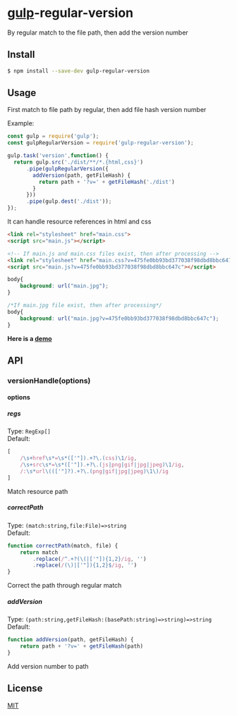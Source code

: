 [gulp](https://github.com/wearefractal/gulp)-regular-version
================

By regular match to the file path, then add the version number

## Install

```bash
$ npm install --save-dev gulp-regular-version
```

## Usage

First match to file path by regular, 
then add file hash version number

Example:
```javascript
const gulp = require('gulp');
const gulpRegularVersion = require('gulp-regular-version');

gulp.task('version',function() {
  return gulp.src('./dist/**/*.{html,css}')
      .pipe(gulpRegularVersion({
        addVersion(path, getFileHash) {
          return path + '?v=' + getFileHash('./dist')
        }
      }))
      .pipe(gulp.dest('./dist'));
});
```

It can handle resource references in html and css

```html
<link rel="stylesheet" href="main.css">
<script src="main.js"></script>

<!-- If main.js and main.css files exist, then after processing -->
<link rel="stylesheet" href="main.css?v=475fe0bb93bd377038f98dbd8bbc647c">
<script src="main.js?v=475fe0bb93bd377038f98dbd8bbc647c"></script>
```

```css
body{
    background: url("main.jpg");
}

/*If main.jpg file exist, then after processing*/
body{
    background: url("main.jpg?v=475fe0bb93bd377038f98dbd8bbc647c");
}
```

**Here is a [demo](https://github.com/yujingwyh/gulp-template)**

## API

### versionHandle(options)

#### options

##### regs

Type: `RegExp[]`<br>
Default: 
```javascript
[
    /\s+href\s*=\s*(['"]).+?\.(css)\1/ig,
    /\s+src\s*=\s*(['"]).+?\.(js|png|gif|jpg|jpeg)\1/ig,
    /:\s*url\((['"]?).+?\.(png|gif|jpg|jpeg)\1\)/ig
]
```

Match resource path

##### correctPath

Type: `(match:string,file:File)=>string`<br>
Default: 
```javascript
function correctPath(match, file) {
    return match
        .replace(/^.+?(\(|['"]){1,2}/ig, '')
        .replace(/(\)|['"]){1,2}$/ig, '')
}
```

Correct the path through regular match

##### addVersion

Type: `(path:string,getFileHash:(basePath:string)=>string)=>string`<br>
Default: 
```javascript
function addVersion(path, getFileHash) {
    return path + '?v=' + getFileHash(path)
}
```

Add version number to path

## License

[MIT](http://opensource.org/licenses/MIT)
